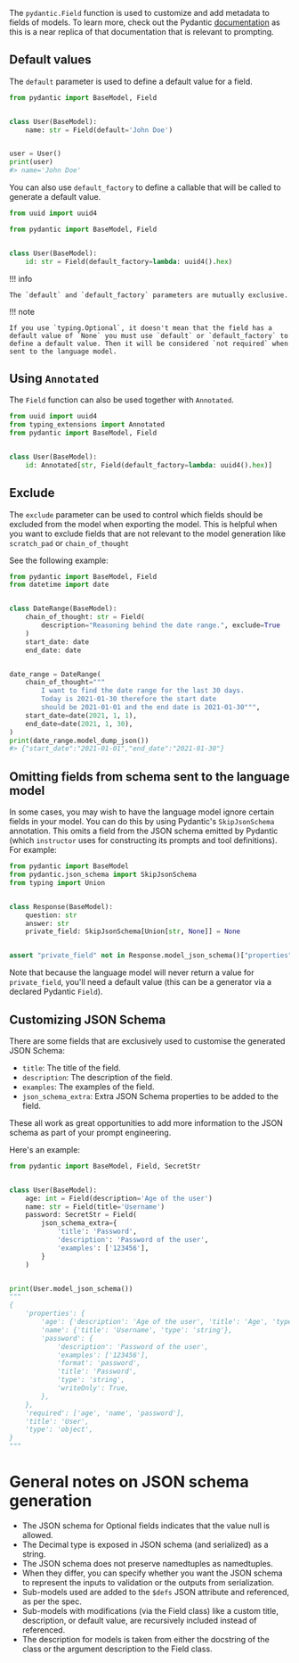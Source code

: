 The `pydantic.Field` function is used to customize and add metadata to fields of models. To learn more, check out the Pydantic [documentation](https://docs.pydantic.dev/latest/concepts/fields/) as this is a near replica of that documentation that is relevant to prompting.

## Default values

The `default` parameter is used to define a default value for a field.

```py
from pydantic import BaseModel, Field


class User(BaseModel):
    name: str = Field(default='John Doe')


user = User()
print(user)
#> name='John Doe'
```

You can also use `default_factory` to define a callable that will be called to generate a default value.

```py
from uuid import uuid4

from pydantic import BaseModel, Field


class User(BaseModel):
    id: str = Field(default_factory=lambda: uuid4().hex)
```

!!! info

    The `default` and `default_factory` parameters are mutually exclusive.

!!! note

    If you use `typing.Optional`, it doesn't mean that the field has a default value of `None` you must use `default` or `default_factory` to define a default value. Then it will be considered `not required` when sent to the language model.

## Using `Annotated`

The `Field` function can also be used together with `Annotated`.

```py
from uuid import uuid4
from typing_extensions import Annotated
from pydantic import BaseModel, Field


class User(BaseModel):
    id: Annotated[str, Field(default_factory=lambda: uuid4().hex)]
```

## Exclude

The `exclude` parameter can be used to control which fields should be excluded from the
model when exporting the model. This is helpful when you want to exclude fields that are not relevant to the model
generation like `scratch_pad` or `chain_of_thought`

See the following example:

```py
from pydantic import BaseModel, Field
from datetime import date


class DateRange(BaseModel):
    chain_of_thought: str = Field(
        description="Reasoning behind the date range.", exclude=True
    )
    start_date: date
    end_date: date


date_range = DateRange(
    chain_of_thought="""
        I want to find the date range for the last 30 days.
        Today is 2021-01-30 therefore the start date
        should be 2021-01-01 and the end date is 2021-01-30""",
    start_date=date(2021, 1, 1),
    end_date=date(2021, 1, 30),
)
print(date_range.model_dump_json())
#> {"start_date":"2021-01-01","end_date":"2021-01-30"}
```

## Omitting fields from schema sent to the language model

In some cases, you may wish to have the language model ignore certain fields in your model. You can do this by using Pydantic's `SkipJsonSchema` annotation. This omits a field from the JSON schema emitted by Pydantic (which `instructor` uses for constructing its prompts and tool definitions). For example:

```py
from pydantic import BaseModel
from pydantic.json_schema import SkipJsonSchema
from typing import Union


class Response(BaseModel):
    question: str
    answer: str
    private_field: SkipJsonSchema[Union[str, None]] = None


assert "private_field" not in Response.model_json_schema()["properties"]
```

Note that because the language model will never return a value for `private_field`, you'll need a default value (this can be a generator via a declared Pydantic `Field`). 

## Customizing JSON Schema

There are some fields that are exclusively used to customise the generated JSON Schema:

- `title`: The title of the field.
- `description`: The description of the field.
- `examples`: The examples of the field.
- `json_schema_extra`: Extra JSON Schema properties to be added to the field.

These all work as great opportunities to add more information to the JSON schema as part of your prompt engineering.

Here's an example:

```py
from pydantic import BaseModel, Field, SecretStr


class User(BaseModel):
    age: int = Field(description='Age of the user')
    name: str = Field(title='Username')
    password: SecretStr = Field(
        json_schema_extra={
            'title': 'Password',
            'description': 'Password of the user',
            'examples': ['123456'],
        }
    )


print(User.model_json_schema())
"""
{
    'properties': {
        'age': {'description': 'Age of the user', 'title': 'Age', 'type': 'integer'},
        'name': {'title': 'Username', 'type': 'string'},
        'password': {
            'description': 'Password of the user',
            'examples': ['123456'],
            'format': 'password',
            'title': 'Password',
            'type': 'string',
            'writeOnly': True,
        },
    },
    'required': ['age', 'name', 'password'],
    'title': 'User',
    'type': 'object',
}
"""
```

# General notes on JSON schema generation

- The JSON schema for Optional fields indicates that the value null is allowed.
- The Decimal type is exposed in JSON schema (and serialized) as a string.
- The JSON schema does not preserve namedtuples as namedtuples.
- When they differ, you can specify whether you want the JSON schema to represent the inputs to validation or the outputs from serialization.
- Sub-models used are added to the `$defs` JSON attribute and referenced, as per the spec.
- Sub-models with modifications (via the Field class) like a custom title, description, or default value, are recursively included instead of referenced.
- The description for models is taken from either the docstring of the class or the argument description to the Field class.
